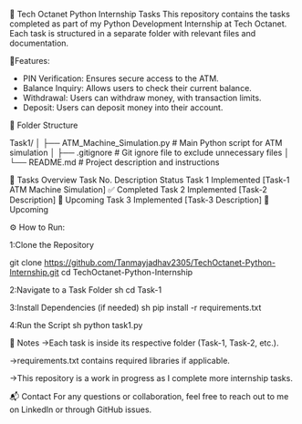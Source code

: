 📌 Tech Octanet Python Internship Tasks
This repository contains the tasks completed as part of my Python Development Internship at Tech Octanet. Each task is structured in a separate folder with relevant files and documentation.

📌Features:

- PIN Verification: Ensures secure access to the ATM.
- Balance Inquiry: Allows users to check their current balance.
- Withdrawal: Users can withdraw money, with transaction limits.
- Deposit: Users can deposit money into their account.


📂 Folder Structure

Task1/ │ ├── ATM_Machine_Simulation.py # Main Python script for ATM simulation │ ├── .gitignore # Git ignore file to exclude unnecessary files │ └── README.md # Project description and instructions

📜 Tasks Overview
Task No.	Description	Status
Task 1	Implemented [Task-1 ATM Machine Simulation]	✅ Completed
Task 2	Implemented [Task-2 Description]	🚀 Upcoming
Task 3	Implemented [Task-3 Description]	🚀 Upcoming


⚙️ How to Run:

1:Clone the Repository

git clone https://github.com/Tanmayjadhav2305/TechOctanet-Python-Internship.git
cd TechOctanet-Python-Internship

2:Navigate to a Task Folder
sh
cd Task-1

3:Install Dependencies (if needed)
sh
pip install -r requirements.txt

4:Run the Script
sh
python task1.py


📌 Notes
->Each task is inside its respective folder (Task-1, Task-2, etc.).

->requirements.txt contains required libraries if applicable.

->This repository is a work in progress as I complete more internship tasks.


📬 Contact
For any questions or collaboration, feel free to reach out to me on LinkedIn or through GitHub issues.
